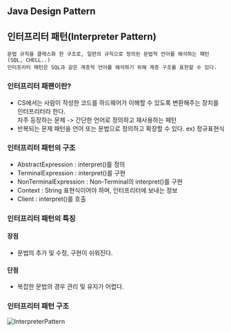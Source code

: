 ## Java Design Pattern

## 인터프리터 패턴(Interpreter Pattern)

```
문법 규칙을 클래스화 한 구조로, 일련의 규칙으로 정의된 문법적 언어를 해석하는 패턴(SQL, CHELL..)
인터프리터 패턴은 SQL과 같은 계층적 언어를 해석하기 위해 계층 구조를 표현할 수 있다.
```

### 인터프리터 패팬이란?
* CS에서는 사람이 작성한 코드를 하드웨어가 이해할 수 있도록 변환해주는 장치를 인터프리터라 한다. <br/> 자주 등장하는 문제 -> 간단한 언어로 정의하고 재사용하는 페턴
* 반복되는 문제 패턴을 언어 또는 문법으로 정의하고 확장할 수 있다. ex) 정규표현식

### 인터프리터 패턴의 구조
* AbstractExpression : interpret()를 정의
* TerminalExpression : interpret()를 구현
* NonTerminalExpression : Non-Terminal의  interpret()를 구현
* Context : String 표현식이어야 하며, 인터프리터에 보내는 정보
* Client : interpret()를 호출

### 인터프리터 패턴의 특징
#### 장점
* 문법의 추가 및 수정, 구현이 쉬워진다.

#### 단점
* 복잡한 문법의 경우 관리 및 유지가 어렵다.

### 인터프리터 패턴 구조
![InterpreterPattern](https://github.com/parknnna/designPattern/assets/69619672/eb567bf5-9aca-4712-b460-b71442362592)


